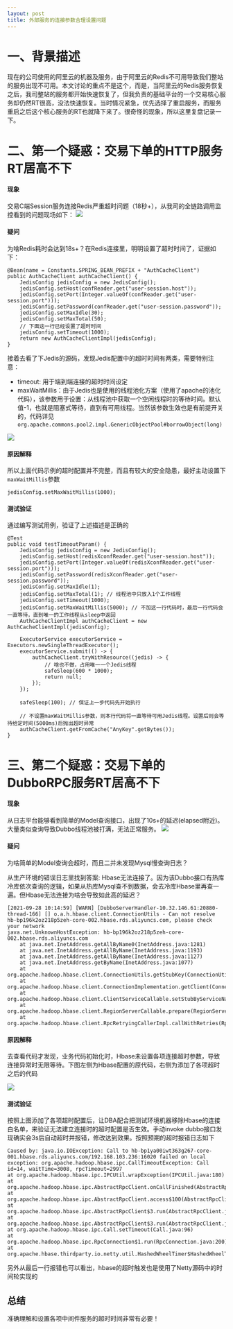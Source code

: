 ```yaml
---
layout: post
title: 外部服务的连接参数合理设置问题
---
```


# 一、背景描述
现在的公司使用的阿里云的机器及服务，由于阿里云的Redis不可用导致我们整站的服务出现不可用。本文讨论的重点不是这个，而是，当阿里云的Redis服务恢复之后，我司整站的服务都开始快速恢复了，但我负责的基础平台的一个交易核心服务却仍然RT很高，没法快速恢复。当时情况紧急，优先选择了重启服务，而服务重启之后这个核心服务的RT也就降下来了。很奇怪的现象，所以这里复盘记录一下。

# 二、第一个疑惑：交易下单的HTTP服务RT居高不下
#### 现象
交易C端Session服务连接Redis严重超时问题（18秒+），从我司的全链路调用监控看到的问题现场如下：
![](/images/2020-05/参数合理设置-C端Session耗时监控.png)

#### 疑问
为啥Redis耗时会达到18s+？在Redis连接里，明明设置了超时时间了，证据如下：
```
@Bean(name = Constants.SPRING_BEAN_PREFIX + "AuthCacheClient")
public AuthCacheClient authCacheClient() {
    JedisConfig jedisConfig = new JedisConfig();
    jedisConfig.setHost(confReader.get("user-session.host"));
    jedisConfig.setPort(Integer.valueOf(confReader.get("user-session.port")));
    jedisConfig.setPassword(confReader.get("user-session.password"));
    jedisConfig.setMaxIdle(30);
    jedisConfig.setMaxTotal(50);
    // 下面这一行已经设置了超时时间
    jedisConfig.setTimeout(1000);
    return new AuthCacheClientImpl(jedisConfig);
}
```

接着去看了下Jedis的源码，发现Jedis配置中的超时时间有两类，需要特别注意：
 - timeout: 用于端到端连接的超时时间设定
 - maxWaitMillis：由于Jedis也是使用的线程池化方案（使用了apache的池化代码），该参数用于设置：从线程池中获取一个空闲线程时的等待时间。默认值-1，也就是阻塞式等待，直到有可用线程。当然该参数生效也是有前提开关的，代码详见`org.apache.commons.pool2.impl.GenericObjectPool#borrowObject(long)`

![](/images/2020-05/参数合理设置-Jedis超时配置图解.png)

#### 原因解释
所以上面代码示例的超时配置并不完整，而且有较大的安全隐患，最好主动设置下`maxWaitMillis`参数    
```
jedisConfig.setMaxWaitMillis(1000);
```

#### 测试验证
通过编写测试用例，验证了上述描述是正确的
```
@Test
public void testTimeoutParam() {
    JedisConfig jedisConfig = new JedisConfig();
    jedisConfig.setHost(redisXconfReader.get("user-session.host"));
    jedisConfig.setPort(Integer.valueOf(redisXconfReader.get("user-session.port")));
    jedisConfig.setPassword(redisXconfReader.get("user-session.password"));
    jedisConfig.setMaxIdle(1);
    jedisConfig.setMaxTotal(1); // 线程池中只放入1个工作线程
    jedisConfig.setTimeout(1000);
    jedisConfig.setMaxWaitMillis(5000); // 不加这一行代码时，最后一行代码会一直等待，直到唯一的工作线程从sleep中返回
    AuthCacheClientImpl authCacheClient = new AuthCacheClientImpl(jedisConfig);
 
    ExecutorService executorService = Executors.newSingleThreadExecutor();
    executorService.submit(() -> {
        authCacheClient.tryWithResource((jedis) -> {
            // 啥也不做，占用唯一一个Jedis线程
            safeSleep(600 * 1000);
            return null;
        });
    });
 
    safeSleep(100); // 保证上一步代码先开始执行
 
    // 不设置maxWaitMillis参数，则本行代码将一直等待可用Jedis线程。设置后则会等待给定时间(5000ms)后抛出超时异常
    authCacheClient.getFromCache("AnyKey".getBytes());
}
```

# 三、第二个疑惑：交易下单的DubboRPC服务RT居高不下
#### 现象
从日志平台能够看到简单的Model查询接口，出现了10s+的延迟(elapsed附近)。大量类似查询导致Dubbo线程池被打满，无法正常服务。
![](/images/2020-05/参数合理设置-Dubbo超时日志截图.png)

#### 疑问
为啥简单的Model查询会超时，而且二并未发现Mysql慢查询日志？

从生产环境的错误日志里找到答案: Hbase无法连接了。因为该Dubbo接口有热库冷库依次查询的逻辑，如果从热库Mysql查不到数据，会去冷库Hbase里再查一遍。但Hbase无法连接为啥会导致如此高的延迟？

```
[2021-09-28 10:14:59] [WARN] [DubboServerHandler-10.32.146.61:20880-thread-166] [] o.a.h.hbase.client.ConnectionUtils - Can not resolve hb-bp196k2oz218p5zeh-core-002.hbase.rds.aliyuncs.com, please check your network
java.net.UnknownHostException: hb-bp196k2oz218p5zeh-core-002.hbase.rds.aliyuncs.com
    at java.net.InetAddress.getAllByName0(InetAddress.java:1281)
    at java.net.InetAddress.getAllByName(InetAddress.java:1193)
    at java.net.InetAddress.getAllByName(InetAddress.java:1127)
    at java.net.InetAddress.getByName(InetAddress.java:1077)
    at org.apache.hadoop.hbase.client.ConnectionUtils.getStubKey(ConnectionUtils.java:233)
    at org.apache.hadoop.hbase.client.ConnectionImplementation.getClient(ConnectionImplementation.java:1192)
    at org.apache.hadoop.hbase.client.ClientServiceCallable.setStubByServiceName(ClientServiceCallable.java:44)
    at org.apache.hadoop.hbase.client.RegionServerCallable.prepare(RegionServerCallable.java:229)
    at org.apache.hadoop.hbase.client.RpcRetryingCallerImpl.callWithRetries(RpcRetryingCallerImpl.java:105)
```

#### 原因解释
去查看代码才发现，业务代码初始化时，Hbase未设置各项连接超时参数，导致连接异常时无限等待。下图左侧为Hbase配置的原代码，右侧为添加了各项超时之后的代码

![](/images/2020-05/参数合理设置-Hbase设置超时diff.png)

#### 测试验证
按照上图添加了各项超时配置后，让DBA配合把测试环境机器移除Hbase的连接白名单，来验证无法建立连接时的超时配置是否生效。手动invoke dubbo接口发现确实会3s后自动超时并报错，修改达到效果。按照预期的超时报错日志如下
```
Caused by: java.io.IOException: Call to hb-bp1ya00iwt363g267-core-001.hbase.rds.aliyuncs.com/192.168.103.236:16020 failed on local exception: org.apache.hadoop.hbase.ipc.CallTimeoutException: Call id=14, waitTime=3008, rpcTimeout=2997
at org.apache.hadoop.hbase.ipc.IPCUtil.wrapException(IPCUtil.java:180)
at org.apache.hadoop.hbase.ipc.AbstractRpcClient.onCallFinished(AbstractRpcClient.java:390)
at org.apache.hadoop.hbase.ipc.AbstractRpcClient.access$100(AbstractRpcClient.java:95)
at org.apache.hadoop.hbase.ipc.AbstractRpcClient$3.run(AbstractRpcClient.java:410)
at org.apache.hadoop.hbase.ipc.AbstractRpcClient$3.run(AbstractRpcClient.java:406)
at org.apache.hadoop.hbase.ipc.Call.setTimeout(Call.java:96)
at org.apache.hadoop.hbase.ipc.RpcConnection$1.run(RpcConnection.java:200)
at org.apache.hbase.thirdparty.io.netty.util.HashedWheelTimer$HashedWheelTimeout.expire(HashedWheelTimer.java:663)
```
另外从最后一行报错也可以看出，hbase的超时触发也是使用了Netty源码中的时间轮实现的

## 总结
准确理解和设置各项中间件服务的超时时间非常有必要！
